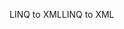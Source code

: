 <span data-ttu-id="56211-101">LINQ to XML</span><span class="sxs-lookup"><span data-stu-id="56211-101">LINQ to XML</span></span>